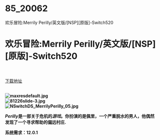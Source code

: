 # 85_20062
欢乐冒险:Merrily Perilly/英文版/[NSP][原版]-Switch520
# 欢乐冒险:Merrily Perilly/英文版/[NSP][原版]-Switch520
 <br/></br>
[下载地址](https://www.switch520.cc/article/20062 "下载地址")
<br/></br>

<p><strong><img title="maxresdefault.jpg" src="https://www.switch520.cc/muke_img/2021_07_10_efde579dace5b.jpg" alt="maxresdefault.jpg"></strong><br>
<strong><img title="81226slide-3.jpg" src="https://www.switch520.cc/muke_img/2021_07_10_f942d3c023e98.jpg" alt="81226slide-3.jpg"></strong><br>
<strong><img title="NSwitchDS_MerrilyPerilly_05.jpg" src="https://www.switch520.cc/muke_img/2021_07_10_0f5310a06f51b.jpg" alt="NSwitchDS_MerrilyPerilly_05.jpg">&nbsp;</strong></p>
<p><strong><em class="qkunPe">Perilly</em>是一部关于危机的<em class="qkunPe">游戏</em>。你扮演的是佩里，一个严重脱水的男人，他偶然发现了一个寻求帮助的偏远村庄.</strong></p>
<p><strong>系统需求：12.0.1</strong></p>

